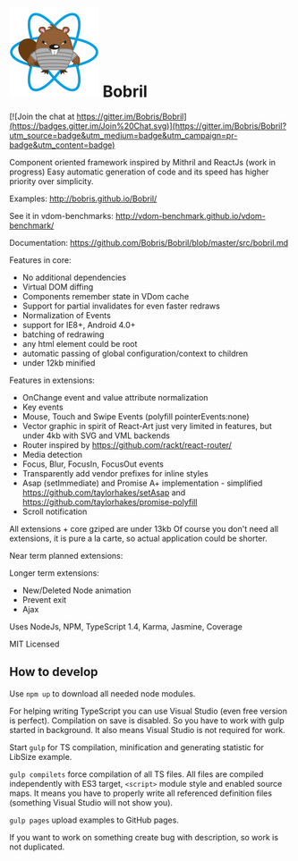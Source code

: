 ![Bobril Logo](https://raw.githubusercontent.com/Bobris/Bobril/master/logo.png)
Bobril
======

[![Join the chat at https://gitter.im/Bobris/Bobril](https://badges.gitter.im/Join%20Chat.svg)](https://gitter.im/Bobris/Bobril?utm_source=badge&utm_medium=badge&utm_campaign=pr-badge&utm_content=badge)

Component oriented framework inspired by Mithril and ReactJs (work in progress)
Easy automatic generation of code and its speed has higher priority over simplicity.

Examples: http://bobris.github.io/Bobril/

See it in vdom-benchmarks: http://vdom-benchmark.github.io/vdom-benchmark/

Documentation: https://github.com/Bobris/Bobril/blob/master/src/bobril.md

Features in core:
- No additional dependencies
- Virtual DOM diffing
- Components remember state in VDom cache
- Support for partial invalidates for even faster redraws
- Normalization of Events
- support for IE8+, Android 4.0+
- batching of redrawing
- any html element could be root
- automatic passing of global configuration/context to children
- under 12kb minified

Features in extensions:
- OnChange event and value attribute normalization
- Key events
- Mouse, Touch and Swipe Events (polyfill pointerEvents:none)
- Vector graphic in spirit of React-Art just very limited in features, but under 4kb with SVG and VML backends
- Router inspired by https://github.com/rackt/react-router/
- Media detection
- Focus, Blur, FocusIn, FocusOut events
- Transparently add vendor prefixes for inline styles
- Asap (setImmediate) and Promise A+ implementation - simplified https://github.com/taylorhakes/setAsap and https://github.com/taylorhakes/promise-polyfill
- Scroll notification

All extensions + core gziped are under 13kb
Of course you don't need all extensions, it is pure a la carte, so actual application could be shorter.

Near term planned extensions:

Longer term extensions:
- New/Deleted Node animation
- Prevent exit
- Ajax

Uses NodeJs, NPM, TypeScript 1.4, Karma, Jasmine, Coverage

MIT Licensed


How to develop
--------------

Use `npm up` to download all needed node modules.

For helping writing TypeScript you can use Visual Studio (even free version is perfect). Compilation on save is disabled. So you have to work with gulp started in background. It also means Visual Studio is not required for work.

Start `gulp` for TS compilation, minification and generating statistic for LibSize example.

`gulp compilets` force compilation of all TS files. All files are compiled independently with ES3 target, `<script>` module style and enabled source maps. It means you have to properly write all referenced definition files (something Visual Studio will not show you).

`gulp pages` upload examples to GitHub pages.

If you want to work on something create bug with description, so work is not duplicated.

